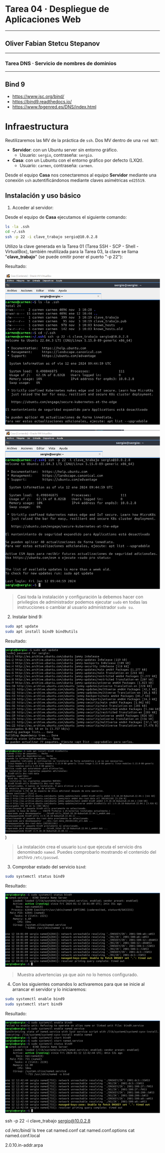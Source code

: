 # Tarea 04 · Despliegue de Aplicaciones Web
___
## Oliver Fabian Stetcu Stepanov
___
### Tarea DNS · Servicio de nombres de dominios
___
## Bind 9
* https://www.isc.org/bind/
* https://bind9.readthedocs.io/
* https://www.fpgenred.es/DNS/index.html

# Infraestructura

Reutilizaremos las MV de la práctica de ``ssh``. Dos MV dentro de una ``red NAT``:
* **Servidor**: con un Ubuntu server sin entorno gráfico.
    * Usuario: ``sergio``, contraseña: ``sergio``.
* **Casa**: con un Lubuntu con el entorno gráfico por defecto (LXQt).
    * Usuario: ``carmen``, contraseña: ``carmen``.

Desde el equipo **Casa** nos conectaremos al equipo **Servidor** mediante una conexión ``ssh`` autentificándonos mediante claves asimétricas ``ed25519``.

## Instalación y uso básico

1. Acceder al servidor:

Desde el equipo de **Casa** ejecutamos el siguiente comando:

```bash
ls -la .ssh
cd ~/.ssh
ssh -p 22 -i clave_trabajo sergio@10.0.2.8
```

Utilizo la clave generada en la Tarea 01 (Tarea SSH - SCP - Shell - VirtualBox), también reutilizada para la Tarea 03, la clave se llama "**clave_trabajo**" (se puede omitir poner el puerto "-p 22"):

Resultado:

![Conectar de "Casa" a "Servidor"](./img/01_dns.png)

![Conectar de "Casa" a "Servidor"](./img/02_dns.png)

> Casi toda la instalación y configuración la debemos hacer con privilegios de administrador podemos ejecutar ``sudo`` en todas las instrucciones o cambiar al usuario administrador ``sudo su``.

2. Instalar bind 9:

```bash
sudo apt update
sudo apt install bind9 bind9utils
```

Resultado:

![Actualizo dependencias](./img/03_dns.png)

![Instalo "bind 9"](./img/04_dns.png))

> La instalación crea el usuario ``bind`` que ejecuta el servicio dns denominado ``named``. Puedes comprobarlo mostrando el contenido del archivo ``/etc/passwd``.

3. Comprobar estado del servicio ``bind``:

```bash
sudo systemctl status bind9
```

Resultado:

![Compruebo el estado de "bind 9"](./img/05_dns.png)

> Muestra advertencias ya que aún no lo hemos configurado.

4. Con los siguientes comandos lo activaremos para que se inicie al arrancar el servidor y lo iniciaremos:

```bash
sudo systemctl enable bind9
sudo systemctl start bind9
```

Resultado:

![Activo el inicio de arranque del servidor](./img/06_dns.png)








ssh -p 22 -i clave_trabajo sergio@10.0.2.8



cd /etc/bind/
ls
tree
cat named.conf
cat named.conf.options
cat named.conf.local



2.0.10.in-addr.arpa



